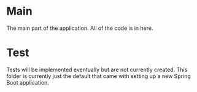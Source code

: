 # Main
The main part of the application. All of the code is in here.

# Test
Tests will be implemented eventually but are not currently created. This folder is currently just the default that came with setting up a new Spring Boot application.
